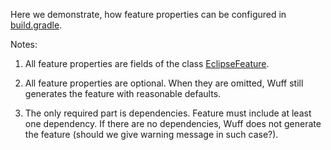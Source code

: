 Here we demonstrate, how feature properties can be configured in [build.gradle](feature1/build.gradle).

Notes:

1. All feature properties are fields of the class [EclipseFeature](https://github.com/akhikhl/wuff/blob/master/libs/wuff-plugin/src/main/groovy/org/akhikhl/wuff/EclipseFeature.groovy).

2. All feature properties are optional. When they are omitted, Wuff still generates the feature with reasonable defaults.

3. The only required part is dependencies. Feature must include at least one dependency. If there are no dependencies, Wuff does not generate the feature (should we give warning message in such case?).
